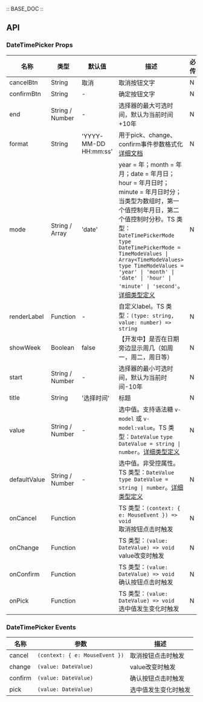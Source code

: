 :: BASE_DOC ::

## API

### DateTimePicker Props

名称 | 类型 | 默认值 | 描述 | 必传
-- | -- | -- | -- | --
cancelBtn | String | 取消 | 取消按钮文字 | N
confirmBtn | String | - | 确定按钮文字 | N
end | String / Number | - | 选择器的最大可选时间，默认为当前时间+10年 | N
format | String | 'YYYY-MM-DD HH:mm:ss' | 用于pick、change、confirm事件参数格式化[详细文档](https://day.js.org/docs/en/display/format) | N
mode | String / Array | 'date' | year = 年；month = 年月；date = 年月日；hour = 年月日时； minute = 年月日时分；当类型为数组时，第一个值控制年月日，第二个值控制时分秒。TS 类型：`DateTimePickerMode` `type DateTimePickerMode = TimeModeValues \| Array<TimeModeValues> ` `type TimeModeValues = 'year' \| 'month' \| 'date' \| 'hour' \| 'minute' \| 'second'`。[详细类型定义](https://github.com/Tencent/tdesign-mobile-vue/tree/develop/src/date-time-picker/type.ts) | N
renderLabel | Function | - | 自定义label。TS 类型：`(type: string, value: number) => string` | N
showWeek | Boolean | false | 【开发中】是否在日期旁边显示周几（如周一，周二，周日等） | N
start | String / Number | - | 选择器的最小可选时间，默认为当前时间-10年 | N
title | String | '选择时间' | 标题 | N
value | String / Number | - | 选中值。支持语法糖 `v-model` 或 `v-model:value`。TS 类型：`DateValue` `type DateValue = string \| number`。[详细类型定义](https://github.com/Tencent/tdesign-mobile-vue/tree/develop/src/date-time-picker/type.ts) | N
defaultValue | String / Number | - | 选中值。非受控属性。TS 类型：`DateValue` `type DateValue = string \| number`。[详细类型定义](https://github.com/Tencent/tdesign-mobile-vue/tree/develop/src/date-time-picker/type.ts) | N
onCancel | Function |  | TS 类型：`(context: { e: MouseEvent }) => void`<br/>取消按钮点击时触发 | N
onChange | Function |  | TS 类型：`(value: DateValue) => void`<br/>value改变时触发 | N
onConfirm | Function |  | TS 类型：`(value: DateValue) => void`<br/>确认按钮点击时触发 | N
onPick | Function |  | TS 类型：`(value: DateValue) => void`<br/>选中值发生变化时触发 | N

### DateTimePicker Events

名称 | 参数 | 描述
-- | -- | --
cancel | `(context: { e: MouseEvent })` | 取消按钮点击时触发
change | `(value: DateValue)` | value改变时触发
confirm | `(value: DateValue)` | 确认按钮点击时触发
pick | `(value: DateValue)` | 选中值发生变化时触发
